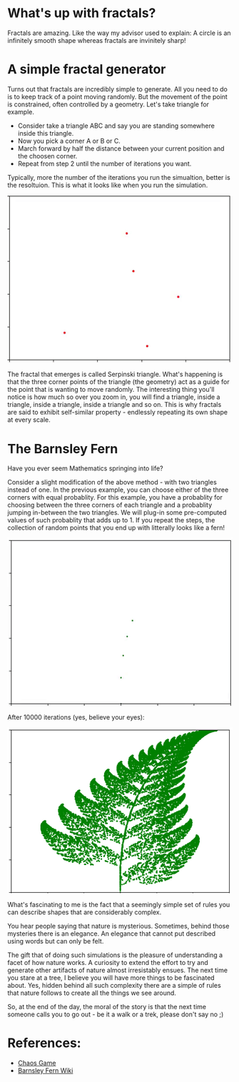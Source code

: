 # What's up with fractals?
Fractals are amazing. Like the way my advisor used to explain: A circle is an </b>infinitely smooth</b> shape whereas fractals are </b>invinitely sharp</b>!

# A simple fractal generator
Turns out that fractals are incredibly simple to generate. All you need to do is to keep track of a point moving randomly. But the movement of the point is constrained, often controlled by a geometry. Let's take triangle for example.

- Consider take a triangle ABC and say you are standing somewhere inside this triangle. 
- Now you pick a corner A or B or C.
- March forward by half the distance between your current position and the choosen corner.
- Repeat from step 2 until the number of iterations you want. 

Typically, more the number of the iterations you run the simualtion, better is the resoltuion. This is what it looks like when you run the simulation.

<img src="GIFs/Triangle.gif">

The fractal that emerges is called Serpinski triangle. What's happening is that the three corner points of the triangle (the geometry) act as a guide for the point that is wanting to move randomly. The interesting thing you'll notice is how much so over you zoom in, you will find a triangle, inside a triangle, inside a triangle, inside a triangle and so on. This is why fractals are said to exhibit </i>self-similar</i> property - endlessly repeating its own shape at every scale. 

# The Barnsley Fern
Have you ever seem Mathematics springing into life? 

Consider a slight modification of the above method - with two triangles instead of one. In the previous example, you can choose either of the three corners with equal probablity. For this example, you have a probablity for choosing between the three corners of each triangle and a probablity jumping in-between the two triangles. We will plug-in some pre-computed values of such probablity that adds up to 1. If you repeat the steps, the collection of random points that you end up with litterally looks like a fern! 

<img src="GIFs/Barnsley.gif">

After 10000 iterations (yes, believe your eyes):

<img src="GIFs/Barnsley.png">

What's fascinating to me is the fact that a seemingly simple set of rules you can describe shapes that are considerably complex.

You hear people saying that nature is mysterious. Sometimes, behind those mysteries there is an elegance. An elegance that cannot put described using words but can only be felt. 

The gift that of doing such simulations is the pleasure of understanding a facet of how nature works. A curiosity to extend the effort to try and generate other artifacts of nature almost irresistably ensues. The next time you stare at a tree, I believe you will have more things to be fascinated about. Yes, hidden behind all such complexity there are a simple of rules that nature follows to create all the things we see around.

So, at the end of the day, the moral of the story is that the next time someone calls you to go out - be it a walk or a trek, please don't say no ;)

# References:
- [Chaos Game](https://youtu.be/kbKtFN71Lfs)
- [Barnsley Fern Wiki](https://en.wikipedia.org/wiki/Barnsley_fern)
